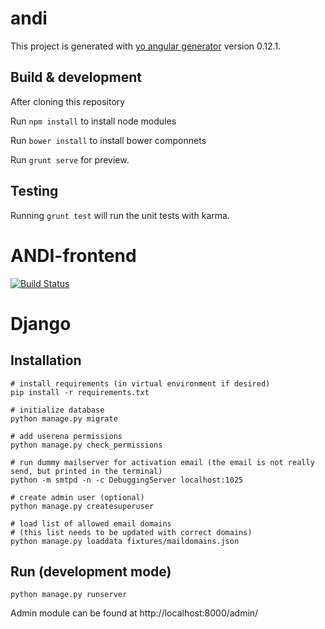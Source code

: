 # andi

This project is generated with [yo angular generator](https://github.com/yeoman/generator-angular)
version 0.12.1.

## Build & development

After cloning this repository

Run `npm install` to install node modules

Run `bower install` to install bower componnets

Run `grunt serve` for preview.

## Testing

Running `grunt test` will run the unit tests with karma.
# ANDI-frontend

[![Build Status](https://travis-ci.org/NLeSC/ANDI-frontend.svg)](https://travis-ci.org/NLeSC/ANDI-frontend)

# Django

## Installation

```
# install requirements (in virtual environment if desired)
pip install -r requirements.txt

# initialize database
python manage.py migrate

# add userena permissions
python manage.py check_permissions

# run dummy mailserver for activation email (the email is not really send, but printed in the terminal)
python -m smtpd -n -c DebuggingServer localhost:1025

# create admin user (optional)
python manage.py createsuperuser

# load list of allowed email domains
# (this list needs to be updated with correct domains)
python manage.py loaddata fixtures/maildomains.json

```

## Run (development mode)

```python manage.py runserver```

Admin module can be found at http://localhost:8000/admin/
